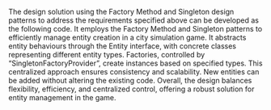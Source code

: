 The design solution using the Factory Method and Singleton design patterns to address the requirements specified above can be developed as the following code.
It employs the Factory Method and Singleton patterns to efficiently manage entity creation in a city simulation game. It abstracts entity behaviours through the Entity interface, with concrete classes representing different entity types. Factories, controlled by “SingletonFactoryProvider”, create instances based on specified types. This centralized approach ensures consistency and scalability. New entities can be added without altering the existing code. Overall, the design balances flexibility, efficiency, and centralized control, offering a robust solution for entity management in the game.

